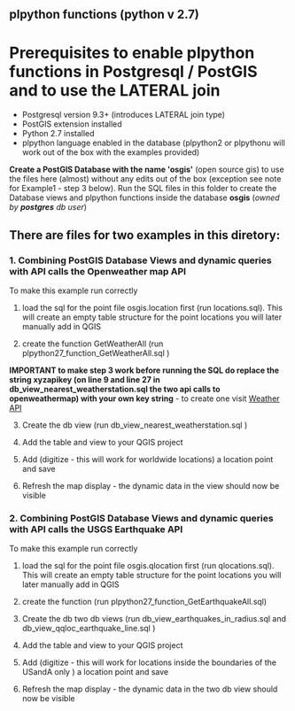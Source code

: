 ## plpython functions (python v 2.7)

# Prerequisites to enable plpython functions in Postgresql / PostGIS and to use the LATERAL join

* Postgresql version 9.3+ (introduces LATERAL join type)
* PostGIS extension installed
* Python 2.7 installed
* plpython language enabled in the database (plpython2 or plpythonu will work out of the box with the examples provided)

**Create a PostGIS Database with the name 'osgis'** (open source gis) to use the files here (almost) without any edits out of the box (exception see note for Example1 - step 3 below).
Run the SQL files in this folder to create the Database views and plpython functions inside the database **osgis** (_owned by **postgres** db user_)

## There are files for two examples in this diretory:

### 1. Combining PostGIS Database Views and dynamic queries with API calls the Openweather map API 

To make this example run correctly

1. load the sql for the point file osgis.location first (run locations.sql). This will create an empty table structure for the point locations you will later manually add in QGIS

2. create the function GetWeatherAll (run plpython27_function_GetWeatherAll.sql )

**IMPORTANT to make step 3 work before running the SQL do replace the string xyzapikey (on line 9 and line 27 in db_view_nearest_weatherstation.sql the two api calls to openweathermap) with your own key string** - to create one visit [Weather API](https://openweathermap.org/api)

3. Create the db view (run db_view_nearest_weatherstation.sql )

4. Add the table and view to your QGIS project

5. Add (digitize - this will work for worldwide locations) a location point and save

6. Refresh the map display - the dynamic data in the view should now be visible


### 2. Combining PostGIS Database Views and dynamic queries with API calls the USGS Earthquake API

To make this example run correctly

1. load the sql for the point file osgis.qlocation first (run qlocations.sql). This will create an empty table structure for the point locations you will later manually add in QGIS

2. create the function (run plpython27_function_GetEarthquakeAll.sql)

3. Create the db two db views (run db_view_earthquakes_in_radius.sql and db_view_qqloc_earthquake_line.sql )

4. Add the table and view to your QGIS project

5. Add (digitize - this will work for locations inside the boundaries of the USandA only ) a location point and save

6. Refresh the map display - the dynamic data in the two db view should now be visible




